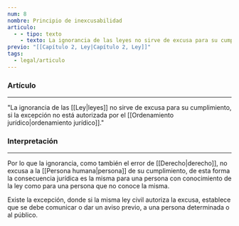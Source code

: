 ```yaml
---
num: 8
nombre: Principio de inexcusabilidad
articulo:
  - - tipo: texto
    - texto: La ignorancia de las leyes no sirve de excusa para su cumplimiento, si la excepción no está autorizada por el ordenamiento jurídico.
previo: "[[Capítulo 2, Ley|Capítulo 2, Ley]]"
tags:
  - legal/articulo
---
```

### Artículo
---
"La ignorancia de las [[Ley|leyes]] no sirve de excusa para su cumplimiento, si la excepción no está autorizada por el [[Ordenamiento jurídico|ordenamiento jurídico]]."

### Interpretación
---
Por lo que la ignorancia, como también el error de [[Derecho|derecho]], no excusa a la [[Persona humana|persona]] de su cumplimiento, de esta forma la consecuencia jurídica es la misma para una persona con conocimiento de la ley como para una persona que no conoce la misma.

Existe la excepción, donde si la misma ley civil autoriza la excusa, establece que se debe comunicar o dar un aviso previo, a una persona determinada o al público.